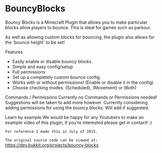 # BouncyBlocks

Bouncy Blocks is a Minecraft Plugin that allows you to make particular blocks allow players to bounce. 
This is ideal for games such as parkour.

As well as allowing custom blocks for bouncing, the plugin also allows for the 'bounce height' to be set!

Features
- Easily enable or disable bouncy blocks.
- Simple and easy config/setup
- Full permissions
- Set up a completely custom bounce config.
- Works with or without permissions! (Enable or disable it in the config)
- Choose checking modes. (Scheduled), (Movement) or (Both)

Commands / Permissions
Currently no Commands or Permissions needed! Suggestions will be taken to add more however. Currently considering adding permissions for using the bouncy blocks. Will add if suggested.

Learn by example
We would be happy for any Youtubers to make an example video of this plugin, if you're interested please get in contact! :)

`For reference I made this in July of 2015.`

`The original source code can be viewed at:`
https://dev.bukkit.org/projects/bouncy-blocks
